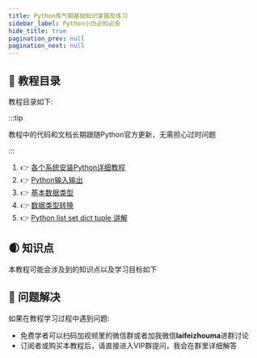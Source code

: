 ```yaml
---
title: Python炼气期基础知识掌握及练习
sidebar_label: Python小白必知必会
hide_title: true
pagination_prev: null
pagination_next: null
---
```



## 🍉 教程目录
教程目录如下:

:::tip

教程中的代码和文档长期跟随Python官方更新，无需担心过时问题

:::

1. 👉 [各个系统安装Python详细教程](/docs/python-courses/python-basic/basic-syntax/install-python)
2. 👉 [Python输入输出](/docs/python-courses/python-basic/basic-syntax/read-user-input-and-output-variables)
3. 👉 [基本数据类型](/docs/python-courses/python-basic/basic-syntax/simple-data-type)
4. 👉 [数据类型转换](/docs/python-courses/python-basic/basic-syntax/simple-data-type-transfer-to-each-other)
5. 👉 [Python list set dict tuple 讲解](/docs/python-courses/python-basic/basic-syntax/list-set-dict-tuple)


## 🌒 知识点
本教程可能会涉及到的知识点以及学习目标如下


## 👀 问题解决

如果在教程学习过程中遇到问题:

- 免费学者可以扫码加视频里的微信群或者加我微信**laifeizhouma**进群讨论
- 订阅者或购买本教程后，请直接进入VIP群提问，我会在群里详细解答